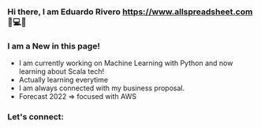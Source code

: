 ### Hi there, I am Eduardo Rivero https://www.allspreadsheet.com 👋💻📌

### I am a New in this page!

- I am currently working on Machine Learning with Python and now learning about Scala tech!
- Actually learning everytime
- I am always connected with my business proposal.
- Forecast 2022 => focused with AWS

### Let's connect:


